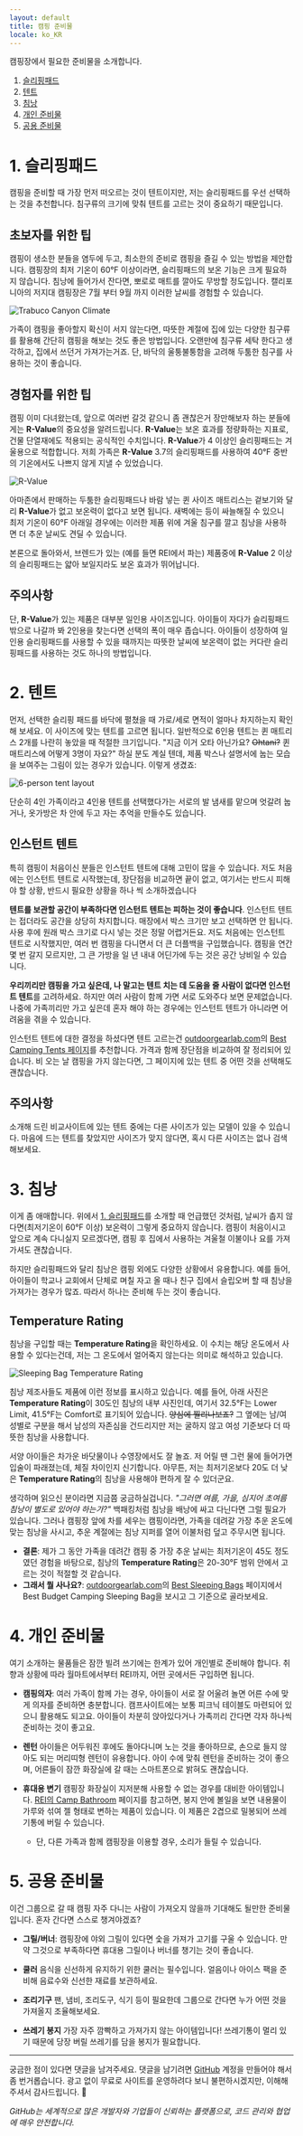 ```yaml
---
layout: default
title: 캠핑 준비물
locale: ko_KR
---
```


캠핑장에서 필요한 준비물을 소개합니다.

1. [슬리핑패드](#1-슬리핑패드)
1. [텐트](#2-텐트)
1. [침낭](#3-침낭)
1. [개인 준비물](#4-개인-준비물)
1. [공용 준비물](#5-공용-준비물)

# 1. 슬리핑패드

캠핑을 준비할 때 가장 먼저 떠오르는 것이 텐트이지만, 저는 슬리핑패드를 우선 선택하는 것을 추천합니다. 침구류의 크기에 맞춰 텐트를 고르는 것이 중요하기 때문입니다.

## 초보자를 위한 팁

캠핑이 생소한 분들을 염두에 두고, 최소한의 준비로 캠핑을 즐길 수 있는 방법을 제안합니다. 캠핑장의 최저 기온이 60°F 이상이라면, 슬리핑패드의 보온 기능은 크게 필요하지 않습니다. 침낭에 들어가서 잔다면, 뽀로로 매트를 깔아도 무방할 정도입니다. 캘리포니아의 저지대 캠핑장은 7월 부터 9월 까지 이러한 날씨를 경험할 수 있습니다.

![Trabuco Canyon Climate](/assets/img/camping/trabuco_canyon_climate.svg)

가족이 캠핑을 좋아할지 확신이 서지 않는다면, 따뜻한 계절에 집에 있는 다양한 침구류를 활용해 간단히 캠핑을 해보는 것도 좋은 방법입니다. 오랜만에 침구류 세탁 한다고 생각하고, 집에서 쓰던거 가져가는거죠. 단, 바닥의 울퉁불퉁함을 고려해 두툼한 침구를 사용하는 것이 좋습니다.

## 경험자를 위한 팁

캠핑 이미 다녀왔는데, 앞으로 여러번 갈것 같으니 좀 괜찮은거 장만해보자 하는 분들에게는 **R-Value**의 중요성을 알려드립니다. **R-Value**는 보온 효과를 정량화하는 지표로, 건물 단열재에도 적용되는 공식적인 수치입니다. **R-Value**가 4 이상인 슬리핑패드는 겨울용으로 적합합니다. 저희 가족은 **R-Value** 3.7의 슬리핑패드를 사용하여 40°F 중반의 기온에서도 나쁘지 않게 지낼 수 있었습니다.

![**R-Value**](/assets/img/camping/r-value.jpg)

아마존에서 판매하는 두툼한 슬리핑패드나 바람 넣는 퀸 사이즈 매트리스는 겉보기와 달리 **R-Value**가 없고 보온력이 없다고 보면 됩니다. 새벽에는 등이 싸늘해질 수 있으니 최저 기온이 60°F 아래일 경우에는 이러한 제품 위에 겨울 침구를 깔고 침낭을 사용하면 더 추운 날씨도 견딜 수 있습니다.

본론으로 돌아와서, 브렌드가 있는 (예를 들면 REI에서 파는) 제품중에 **R-Value** 2 이상의 슬리핑패드는 얇아 보일지라도 보온 효과가 뛰어납니다.

## 주의사항

단, **R-Value**가 있는 제품은 대부분 일인용 사이즈입니다. 아이들이 자다가 슬리핑패드 밖으로 나갈까 봐 2인용을 찾는다면 선택의 폭이 매우 좁습니다. 아이들이 성장하여 일인용 슬리핑패드를 사용할 수 있을 때까지는 따뜻한 날씨에 보온력이 없는 커다란 슬리핑패드를 사용하는 것도 하나의 방법입니다.

# 2. 텐트

먼저, 선택한 슬리핑 패드를 바닥에 펼쳤을 때 가로/세로 면적이 얼마나 차지하는지 확인해 보세요. 이 사이즈에 맞는 텐트를 고르면 됩니다. 일반적으로 6인용 텐트는 퀸 매트리스 2개를 나란히 놓았을 때 적절한 크기입니다. "지금 이거 오타 아닌가요? ~~Ohtani?~~ 퀸 매트리스에 어떻게 3명이 자요?" 하실 분도 계실 텐데, 제품 박스나 설명서에 눕는 모습을 보여주는 그림이 있는 경우가 있습니다. 이렇게 생겼죠:

![6-person tent layout](/assets/img/camping/6-person-tent-layout.jpg)

단순히 4인 가족이라고 4인용 텐트를 선택했다가는 서로의 발 냄새를 맡으며 엇갈려 눕거나, 옷가방은 차 안에 두고 자는 추억을 만들수도 있습니다.

## 인스턴트 텐트

특히 캠핑이 처음이신 분들은 인스턴트 텐트에 대해 고민이 많을 수 있습니다. 저도 처음에는 인스턴트 텐트로 시작했는데, 장단점을 비교하면 끝이 없고, 여기서는 반드시 피해야 할 상황, 반드시 필요한 상황을 하나 씩 소개하겠습니다 

**텐트를 보관할 공간이 부족하다면 인스턴트 텐트는 피하는 것이 좋습니다**. 인스턴트 텐트는 접더라도 공간을 상당히 차지합니다. 매장에서 박스 크기만 보고 선택하면 안 됩니다. 사용 후에 원래 박스 크기로 다시 넣는 것은 정말 어렵거든요. 저도 처음에는 인스턴트 텐트로 시작했지만, 여러 번 캠핑을 다니면서 더 큰 더플백을 구입했습니다. 캠핑을 연간 몇 번 갈지 모르지만, 그 큰 가방을 일 년 내내 어딘가에 두는 것은 공간 낭비일 수 있습니다.

**우리끼리만 캠핑을 가고 싶은데, 나 말고는 텐트 치는 데 도움을 줄 사람이 없다면 인스턴트 텐트**를 고려하세요. 하지만 여러 사람이 함께 가면 서로 도와주다 보면 문제없습니다. 나중에 가족끼리만 가고 싶은데 혼자 해야 하는 경우에는 인스턴트 텐트가 아니라면 어려움을 겪을 수 있습니다.

인스턴트 텐트에 대한 결정을 하셨다면 텐트 고르는건 [outdoorgearlab.com](http://outdoorgearlab.com)의 [Best Camping Tents 페이지](https://www.outdoorgearlab.com/topics/camping-and-hiking/best-camping-tent)를 추천합니다. 가격과 함께 장단점을 비교하여 잘 정리되어 있습니다. 비 오는 날 캠핑을 가지 않는다면, 그 페이지에 있는 텐트 중 어떤 것을 선택해도 괜찮습니다.

## 주의사항

소개해 드린 비교사이트에 있는 텐트 중에는 다른 사이즈가 있는 모델이 있을 수 있습니다. 마음에 드는 텐트를 찾았지만 사이즈가 맞지 않다면, 혹시 다른 사이즈는 없나 검색해보세요.

# 3. 침낭

이게 좀 애매합니다. 위에서 [1. 슬리핑패드](#1-슬리핑패드)를 소개할 때 언급했던 것처럼, 날씨가 춥지 않다면(최저기온이 60°F 이상) 보온력이 그렇게 중요하지 않습니다. 캠핑이 처음이시고 앞으로 계속 다니실지 모르겠다면, 캠핑 후 집에서 사용하는 겨울철 이불이나 요를 가져가셔도 괜찮습니다.

하지만 슬리핑패드와 달리 침낭은 캠핑 외에도 다양한 상황에서 유용합니다. 예를 들어, 아이들이 학교나 교회에서 단체로 며칠 자고 올 때나 친구 집에서 슬립오버 할 때 침낭을 가져가는 경우가 많죠. 따라서 하나는 준비해 두는 것이 좋습니다.

## Temperature Rating
침낭을 구입할 때는 **Temperature Rating**을 확인하세요. 이 수치는 해당 온도에서 사용할 수 있다는건데, 저는 그 온도에서 얼어죽지 않는다는 의미로 해석하고 있습니다.

![Sleeping Bag Temperature Rating](/assets/img/camping/sleeping-bag-temp-rating.jpg)

침낭 제조사들도 제품에 이런 정보를 표시하고 있습니다. 예를 들어, 아래 사진은 **Temperature Rating**이 30도인 침낭의 내부 사진인데, 여기서 32.5°F는 Lower Limit, 41.5°F는 Comfort로 표기되어 있습니다. ~~양심에 찔리나보죠?~~ 그 옆에는 남/여 성별로 구분을 해서 남성의 자존심을 건드리지만 저는 굴하지 않고 여성 기준보다 더 따뜻한 침낭을 사용합니다.

서양 아이들은 차가운 바닷물이나 수영장에서도 잘 놀죠. 저 어릴 땐 그런 물에 들어가면 입술이 파래졌는데, 체질 차이인지 신기합니다. 아무튼, 저는 최저기온보다 20도 더 낮은 **Temperature Rating**의 침낭을 사용해야 편하게 잘 수 있더군요.

생각하며 읽으신 분이라면 지금쯤 궁금하실겁니다. *"그러면 여름, 가을, 심지어 초여름 침낭이 별도로 있어야 하는가?"* 백패킹처럼 침낭을 배낭에 싸고 다닌다면 그럴 필요가 있습니다. 그러나 캠핑장 앞에 차를 세우는 캠핑이라면, 가족을 데려갈 가장 추운 온도에 맞는 침낭을 사시고, 추운 계절에는 침낭 지퍼를 열어 이불처럼 덮고 주무시면 됩니다.

* **결론**: 제가 그 동안 가족을 데려간 캠핑 중 가장 추운 날씨는 최저기온이 45도 정도였던 경험을 바탕으로, 침낭의 **Temperature Rating**은 20-30°F 범위 안에서 고르는 것이 적절할 것 같습니다.
* **그래서 뭘 사나요?**: [outdoorgearlab.com](http://outdoorgearlab.com)의 [Best Sleeping Bags](https://www.outdoorgearlab.com/topics/camping-and-hiking/best-sleeping-bag) 페이지에서 Best Budget Camping Sleeping Bag을 보시고 그 기준으로 골라보세요.

# 4. 개인 준비물
여기 소개하는 물품들은 잠깐 빌려 쓰기에는 한계가 있어 개인별로 준비해야 합니다. 취향과 상황에 따라 월마트에서부터 REI까지, 어떤 곳에서든 구입하면 됩니다.

* **캠핑의자**:
여러 가족이 함께 가는 경우, 아이들이 서로 잘 어울려 놀면 어른 수에 맞게 의자를 준비하면 충분합니다. 캠프사이트에는 보통 피크닉 테이블도 마련되어 있으니 활용해도 되고요. 아이들이 차분히 앉아있다거나 가족끼리 간다면 각자 하나씩 준비하는 것이 좋고요.

* **렌턴**
아이들은 어두워진 후에도 돌아다니며 노는 것을 좋아하므로, 손으로 들지 않아도 되는 머리띠형 렌턴이 유용합니다. 아이 수에 맞춰 렌턴을 준비하는 것이 좋으며, 어른들이 잠깐 화장실에 갈 때는 스마트폰으로 밝혀도 괜찮습니다.

* **휴대용 변기**
캠핑장 화장실이 지저분해 사용할 수 없는 경우를 대비한 아이템입니다. [REI의 Camp Bathroom](https://www.rei.com/c/camp-toilets) 페이지를 참고하면, 봉지 안에 볼일을 보면 내용물이 가루와 섞여 젤 형태로 변하는 제품이 있습니다. 이 제품은 2겹으로 밀봉되어 쓰레기통에 버릴 수 있습니다.
  * 단, 다른 가족과 함께 캠핑장을 이용할 경우, 소리가 들릴 수 있습니다.

# 5. 공용 준비물
이건 그룹으로 갈 때 캠핑 자주 다니는 사람이 가져오지 않을까 기대해도 될만한 준비물입니다. 혼자 간다면 스스로 챙겨야겠죠?

* **그릴/버너**:
캠핑장에 야외 그릴이 있다면 숯을 가져가 고기를 구울 수 있습니다. 만약 그것으로 부족하다면 휴대용 그릴이나 버너를 챙기는 것이 좋습니다.

* **쿨러**
음식을 신선하게 유지하기 위한 쿨러는 필수입니다. 얼음이나 아이스 팩을 준비해 음료수와 신선한 재료를 보관하세요.

* **조리기구**
팬, 냄비, 조리도구, 식기 등이 필요한데 그룹으로 간다면 누가 어떤 것을 가져올지 조율해보세요.

* **쓰레기 봉지**
가장 자주 깜빡하고 가져가지 않는 아이템입니다! 쓰레기통이 멀리 있기 때문에 당장 버릴 쓰레기를 담을 봉지가 필요합니다.

---

궁금한 점이 있다면 댓글을 남겨주세요. 댓글을 남기려면 [GitHub](http://github.com) 계정을 만들어야 해서 좀 번거롭습니다. 광고 없이 무료로 사이트를 운영하려다 보니 불편하시겠지만, 이해해 주셔서 감사드립니다. 🙂

*GitHub는 세계적으로 많은 개발자와 기업들이 신뢰하는 플랫폼으로, 코드 관리와 협업에 매우 안전합니다.*
